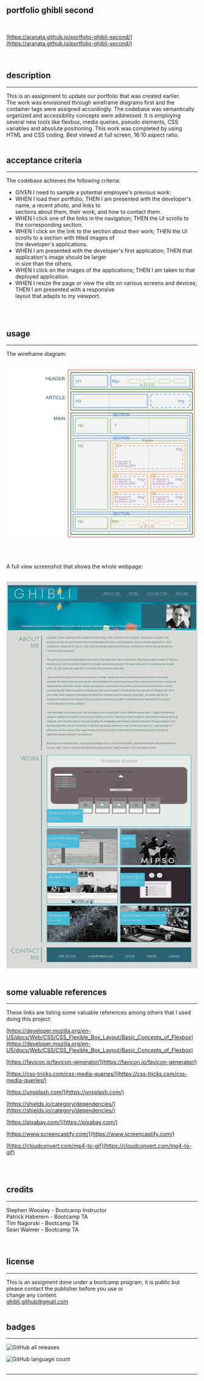 <br>

## **portfolio ghibli second**<br>
<br>

[https://aranata.github.io/portfolio-ghibli-second/](https://aranata.github.io/portfolio-ghibli-second/)<br>
<br>
<br>

## description

***

This is an assignment to update our portfolio that was created earlier.<br>
The work was envisioned through wireframe diagrams first and the container tags were assigned accordingly. The codebase was semantically organized and accessibility concepts were addressed. It is employing several new tools like flexbox, media queries, pseudo elements, CSS variables and absolute positioning. This work was completed by using HTML and
CSS coding. Best viewed at full screen, 16:10 aspect ratio.<br>
<br>

## acceptance criteria

***

The codebase achieves the following criteria:<br>

* GIVEN I need to sample a potential employee's previous work:
* WHEN I load their portfolio; THEN I am presented with the developer's name, a recent photo, and links to<br>
sections about them, their work, and how to contact them.
* WHEN I click one of the links in the navigation; THEN the UI scrolls to the corresponding section.
* WHEN I click on the link to the section about their work; THEN the UI scrolls to a section with titled images of<br>
the developer's applications.
* WHEN I am presented with the developer's first application; THEN that application's image should be larger<br>
in size than the others.
* WHEN I click on the images of the applications; THEN I am taken to that deployed application.
* WHEN I resize the page or view the site on various screens and devices; THEN I am presented with a responsive<br>
layout that adapts to my viewport.
<br>
<br>

## usage

***

The wireframe diagram:<br>
<br>

![alt text](assets/images/wireframe-portfolio-ghibli-s.png)

<br>
<br>

A full view screenshot that shows the whole webpage:<br>
<br>

![alt text](assets/images/scrshot.png)
<br>
<br>

## some valuable references

***

These links are listing some valuable references among others that I used doing this project:

[https://developer.mozilla.org/en-US/docs/Web/CSS/CSS_Flexible_Box_Layout/Basic_Concepts_of_Flexbox](https://developer.mozilla.org/en-US/docs/Web/CSS/CSS_Flexible_Box_Layout/Basic_Concepts_of_Flexbox)

[https://favicon.io/favicon-generator/](https://favicon.io/favicon-generator/)

[https://css-tricks.com/css-media-queries/](https://css-tricks.com/css-media-queries/)

[https://unsplash.com/](https://unsplash.com/)

[https://shields.io/category/dependencies/](https://shields.io/category/dependencies/)

[https://pixabay.com/](https://pixabay.com/)

[https://www.screencastify.com/](https://www.screencastify.com/)

[https://cloudconvert.com/mp4-to-gif](https://cloudconvert.com/mp4-to-gif)

<br>
<br>

## credits

***

Stephen Woosley - Bootcamp Instructor<br>
Patrick Haberern - Bootcamp TA<br>
Tim Nagorski - Bootcamp TA<br>
Sean Walmer - Bootcamp TA<br>
<br>
<br>

## license

***

This is an assigment done under a bootcamp program, it is public but please contact the publisher before you use or<br>
change any content.<br>
ghibli.github@gmail.com
<br>
<br>

## badges

***

![GitHub all releases](https://img.shields.io/github/downloads/AranATA/accessible-horiseon/total)

![GitHub language count](https://img.shields.io/github/languages/count/AranATA/accessible-horiseon)
<br>
<br>

---
